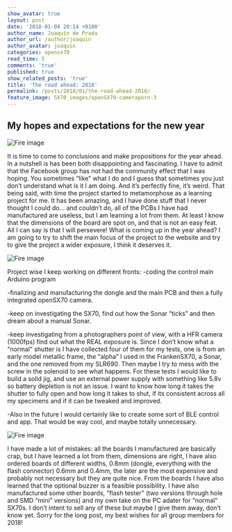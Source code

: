 ```yaml
---
show_avatar: true
layout: post
date: '2018-01-04 20:14 +0100'
author_name: Joaquín de Prada
author_url: /author/joaquin
author_avatar: joaquin
categories: opensx70
read_time: 5
comments: 'true'
published: true
show_related_posts: 'true'
title: 'The road ahead: 2018'
permalink: /posts/2018/01/the-road-ahead-2018/
feature_image: SX70_images/openSX70-cameraporn-3
---
```


## My hopes and expectations for the new year

![Fire image]({{site.url}}/{{site.baseurl}}img/2018/01/the-road-ahead-01.jpg)

It is time to come to conclusions and make propositions for the year ahead. 
In a nutshell is has been both disappointing and fascinating. 
I have to admit that the Facebook group has not had the community effect that I was hoping. You sometimes “like” what I do and I guess that sometimes you just don’t understand what is it I am doing. And it’s perfectly fine, it’s weird. 
That being said, with time the project started to metamorphose as a learning project for me. It has been amazing, and I have done stuff that I never thought I could do... and couldn’t do, all of the PCBs I have had manufactured are useless, but I am learning a lot from them. At least I know that the dimensions of the board are spot on, and that is not an easy feat. All I can say is that I will persevere!
What is coming up in the year ahead?
I am going to try to shift the main focus of the project to the website and try to give the project a wider exposure, I think it deserves it.

![Fire image]({{site.url}}/{{site.baseurl}}img/2018/01/the-road-ahead-02.jpg)

Project wise I keep working on different fronts:
-coding the control main Arduino program 

-finalizing and manufacturing the dongle and the main PCB and then a fully integrated openSX70 camera. 

-keep on investigating the SX70, find out how the Sonar “ticks” and then dream about a manual Sonar. 

-keep investigating from a photographers point of view, with a HFR camera (1000fps) find out what the REAL exposure is. Since I don’t know what a “normal” shutter is I have collected four of them for my tests, one is from an early model metallic frame, the “alpha” I used in the FrankenSX70, a Sonar, and the one removed from my SLR690. Then maybe I try to mess with the screw in the solenoid to see what happens. For these tests I would like to build a solid jig, and use an external power supply with something like 5.8v so battery depletion is not an issue. I want to know how long it takes the shutter to fully open and how long it takes to shut, if its consistent across all my specimens and if it can be tweaked and improved.

-Also in the future I would certainly like to create some sort of BLE control and app. That would be way cool, and maybe totally unnecessary.

![Fire image]({{site.url}}/{{site.baseurl}}img/2018/01/the-road-ahead-03.jpg)

I have made a lot of mistakes: all the boards I manufactured are basically crap, but I have learned a lot from them, dimensions are right, I have also ordered boards of different widths, 0.8mm (dongle, everything with the flash connector) 0.6mm and 0.4mm, the later are the most expensive and probably not necessary but they are quite nice. From the boards I have also learned that the optional buzzer is a feasible possibility. 
I have also manufactured some other boards, “flash tester” (two versions through hole and SMD “mini” versions) and my own take on the PC adater for “normal” SX70s. I don’t intent to sell any of these but maybe I give them away, don’t know yet.
Sorry for the long post, my best wishes for all group members for 2018!
